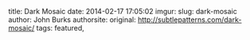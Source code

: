 title: Dark Mosaic
date: 2014-02-17 17:05:02
imgur: 
slug: dark-mosaic
author: John Burks
authorsite: 
original: http://subtlepatterns.com/dark-mosaic/
tags: featured,
